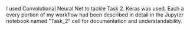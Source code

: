 I used Convolutional Neural Net to tackle Task 2.
Keras was used.
Each a every portion of my workflow had been described in detail in the Jupyter notebook named "Task_2" cell for documentation and understandability.
